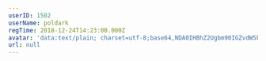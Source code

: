 ```yaml
---
userID: 1502
userName: poldark
regTime: 2018-12-24T14:23:00.000Z
avatar: 'data:text/plain; charset=utf-8;base64,NDA0IHBhZ2Ugbm90IGZvdW5kCg=='
url: null
---
```



